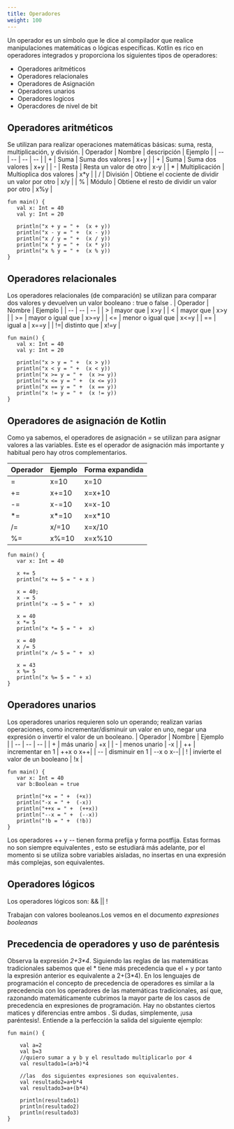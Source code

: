 ```yaml
---
title: Operadores
weight: 100
---
```


Un operador es un símbolo que le dice al compilador que realice manipulaciones matemáticas o lógicas específicas. Kotlin es rico en operadores integrados y proporciona los siguientes tipos de operadores:

- Operadores aritméticos
- Operadores relacionales
- Operadores de Asignación
- Operadores unarios
- Operadores logicos
- Operacdores de nivel de bit

## Operadores aritméticos
Se utilizan para realizar operaciones matemáticas básicas:  suma, resta, multiplicación,  y división.
| Operador | Nombre | descripción  | Ejemplo |
| -- | -- | -- | -- | 
| + | Suma | Suma dos valores | x+y | 
| + | Suma | Suma dos valores | x+y | 
| - | Resta | Resta un valor de otro | x-y | 
| * | Multiplicación | Multioplica  dos valores | x*y | 
| / | División | Obtiene el cociente de dividir un valor por otro | x/y |
| % | Módulo | Obtiene el resto  de dividir un valor por otro | x%y |

```
fun main() {
   val x: Int = 40
   val y: Int = 20

   println("x + y = " +  (x + y))
   println("x - y = " +  (x - y))
   println("x / y = " +  (x / y))
   println("x * y = " +  (x * y))
   println("x % y = " +  (x % y))
}
```
## Operadores relacionales 
Los operadores relacionales (de comparación)  se utilizan para comparar dos valores y devuelven un valor booleano : true o false .
| Operador | Nombre | Ejemplo |
| -- | -- | -- | 
| > | mayor que | x>y  | 
| < | mayor que | x>y  | 
| >= | mayor o igual que | x>=y  | 
| <= | menor o igual  que | x<=y  | 
| == | igual a | x==y  | 
| !=| distinto  que | x!=y  | 

```
fun main() {
   val x: Int = 40
   val y: Int = 20

   println("x > y = " +  (x > y))
   println("x < y = " +  (x < y))
   println("x >= y = " +  (x >= y))
   println("x <= y = " +  (x <= y))
   println("x == y = " +  (x == y))
   println("x != y = " +  (x != y))
}
```
## Operadores de asignación de Kotlin
Como ya sabemos, el operadores de asignación *=*  se utilizan para asignar valores a las variables. Este es el operador de asignación más importante y habitual pero hay otros complementarios.

| Operador | Ejemplo | Forma expandida |
| -- | -- | -- | 
| = | x=10 | x=10 | 
| += | x+=10 | x=x+10 | 
| -= | x-=10 | x=x-10 | 
| *= | x*=10 | x=x*10 | 
| /= | x/=10 | x=x/10 | 
| %= | x%=10 | x=x%10 | 

```
fun main() {
   var x: Int = 40

   x += 5
   println("x += 5 = " + x )
   
   x = 40;
   x -= 5
   println("x -= 5 = " +  x)
   
   x = 40
   x *= 5
   println("x *= 5 = " +  x)
   
   x = 40
   x /= 5
   println("x /= 5 = " +  x)
   
   x = 43
   x %= 5
   println("x %= 5 = " + x)
}
```
## Operadores unarios 

Los operadores unarios requieren solo un operando; realizan varias operaciones, como incrementar/disminuir un valor en uno, negar una expresión o invertir el valor de un booleano.
| Operador | Nombre | Ejemplo |
| -- | -- | -- | 
| + | más unario | +x | 
| - | menos unario | -x |
| ++ | incrementar en 1 | ++x o x++|
| -- | disminuir en 1 | --x  o x--|
| ! | invierte el valor de un booleano | !x |

```
fun main() {
   var x: Int = 40
   var b:Boolean = true

   println("+x = " +  (+x))
   println("-x = " +  (-x))
   println("++x = " +  (++x))
   println("--x = " +  (--x))
   println("!b = " +  (!b))
}
```
Los operadores ++ y -- tienen forma prefija y forma postfija. Estas formas no son siempre equivalentes , esto se estudiará más adelante, por el momento si se utiliza sobre variables aisladas, no insertas en una expresión más complejas, son equivalentes.

## Operadores lógicos
Los operadores lógicos son: && ||  !

Trabajan con valores booleanos.Los vemos en el documento *expresiones booleanas*

## Precedencia de operadores y uso de paréntesis
Observa la expresión *2+3\*4*.  Siguiendo las reglas de las matemáticas tradicionales sabemos que el * tiene más precedencia que el + y por tanto la expresión anterior es equivalente a 2+(3*4). En los lenguajes de programación el concepto de precedencia de operadores es similar a la precedencia con los operadores   de las   matemáticas tradicionales, así que,  razonando matemáticamente  cubrimos la mayor parte de los casos de precedencia en expresiones de programación. Hay no obstantes ciertos matices y diferencias entre ambos . Si dudas, simplemente,  ¡usa paréntesis!. Entiende a la perfección la salida del siguiente ejemplo:


```
fun main() {

    val a=2
    val b=3
    //quiero sumar a y b y el resultado multiplicarlo por 4
    val resultado1=(a+b)*4

    //las  dos siguientes expresiones son equivalentes.
    val resultado2=a+b*4
    val resultado3=a+(b*4)

    println(resultado1)
    println(resultado2)
    println(resultado3)
}
```